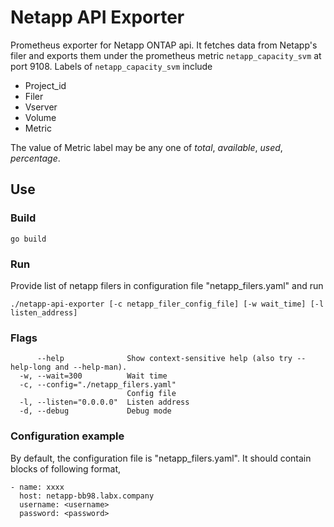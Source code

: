 # Netapp API Exporter
Prometheus exporter for Netapp ONTAP api. It fetches data from Netapp's filer and exports  them under the prometheus metric `netapp_capacity_svm` at port 9108. Labels of `netapp_capacity_svm` include
* Project_id
* Filer
* Vserver
* Volume
* Metric 
<!-- * ("total", "available", "used" or "percentage") -->

The value of Metric label may be any one of *total*, *available*, *used*, *percentage*.


## Use

### Build
```
go build
```

### Run
Provide list of netapp filers in configuration file "netapp_filers.yaml" and run
```
./netapp-api-exporter [-c netapp_filer_config_file] [-w wait_time] [-l listen_address]
```

### Flags
```
      --help              Show context-sensitive help (also try --help-long and --help-man).
  -w, --wait=300          Wait time
  -c, --config="./netapp_filers.yaml"  
                          Config file
  -l, --listen="0.0.0.0"  Listen address
  -d, --debug             Debug mode
```

### Configuration example
By default, the configuration file is "netapp_filers.yaml". It should contain blocks of following format,
```
- name: xxxx
  host: netapp-bb98.labx.company
  username: <username>
  password: <password>
```

